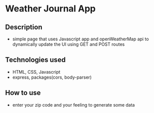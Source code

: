 # Weather Journal App

## Description

- simple page that uses Javascript app and openWeatherMap api to dynamically update the UI
  using GET and POST routes

## Technologies used

- HTML, CSS, Javascript
- express, packages(cors, body-parser)

## How to use

- enter your zip code and your feeling to generate some data

